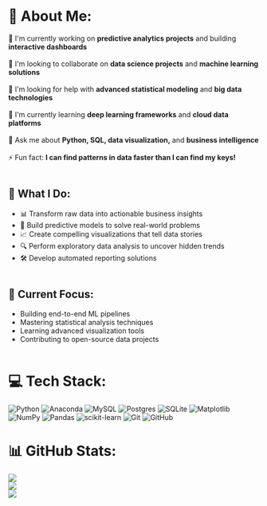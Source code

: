 # 💫 About Me:
🔭 I'm currently working on **predictive analytics projects** and building **interactive dashboards**<br><br>
👯 I'm looking to collaborate on **data science projects** and **machine learning solutions**<br><br>
🤝 I'm looking for help with **advanced statistical modeling** and **big data technologies**<br><br>
🌱 I'm currently learning **deep learning frameworks** and **cloud data platforms**<br><br>
💬 Ask me about **Python, SQL, data visualization,** and **business intelligence**<br><br>
⚡ Fun fact: **I can find patterns in data faster than I can find my keys!**<br><br>
## 🚀 What I Do:<br>
- 📊 Transform raw data into actionable business insights<br>
- 🤖 Build predictive models to solve real-world problems  <br>
-  📈 Create compelling visualizations that tell data stories<br>
- 🔍 Perform exploratory data analysis to uncover hidden trends<br>
-  🛠️ Develop automated reporting solutions<br><br>
## 🎯 Current Focus:<br>
- Building end-to-end ML pipelines<br>
- Mastering statistical analysis techniques<br>
- Learning advanced visualization tools<br>
- Contributing to open-source data projects<br><br>

# 💻 Tech Stack:
![Python](https://img.shields.io/badge/python-3670A0?style=plastic&logo=python&logoColor=ffdd54) ![Anaconda](https://img.shields.io/badge/Anaconda-%2344A833.svg?style=plastic&logo=anaconda&logoColor=white) ![MySQL](https://img.shields.io/badge/mysql-4479A1.svg?style=plastic&logo=mysql&logoColor=white) ![Postgres](https://img.shields.io/badge/postgres-%23316192.svg?style=plastic&logo=postgresql&logoColor=white) ![SQLite](https://img.shields.io/badge/sqlite-%2307405e.svg?style=plastic&logo=sqlite&logoColor=white) ![Matplotlib](https://img.shields.io/badge/Matplotlib-%23ffffff.svg?style=plastic&logo=Matplotlib&logoColor=black) ![NumPy](https://img.shields.io/badge/numpy-%23013243.svg?style=plastic&logo=numpy&logoColor=white) ![Pandas](https://img.shields.io/badge/pandas-%23150458.svg?style=plastic&logo=pandas&logoColor=white) ![scikit-learn](https://img.shields.io/badge/scikit--learn-%23F7931E.svg?style=plastic&logo=scikit-learn&logoColor=white) ![Git](https://img.shields.io/badge/git-%23F05033.svg?style=plastic&logo=git&logoColor=white) ![GitHub](https://img.shields.io/badge/github-%23121011.svg?style=plastic&logo=github&logoColor=white)
# 📊 GitHub Stats:
![](https://github-readme-stats.vercel.app/api?username=marifr25&theme=dark&hide_border=false&include_all_commits=true&count_private=true)<br/>
![](https://nirzak-streak-stats.vercel.app/?user=marifr25&theme=dark&hide_border=false)<br/>
![](https://github-readme-stats.vercel.app/api/top-langs/?username=marifr25&theme=dark&hide_border=false&include_all_commits=true&count_private=true&layout=compact)

<!-- Proudly created with GPRM ( https://gprm.itsvg.in ) -->
